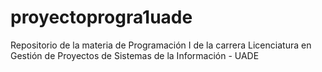 # proyectoprogra1uade
Repositorio de la materia de Programación I de la carrera Licenciatura en Gestión de Proyectos de Sistemas de la Información - UADE
